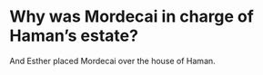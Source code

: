 # Why was Mordecai in charge of Haman’s estate?

And Esther placed Mordecai over the house of Haman.
